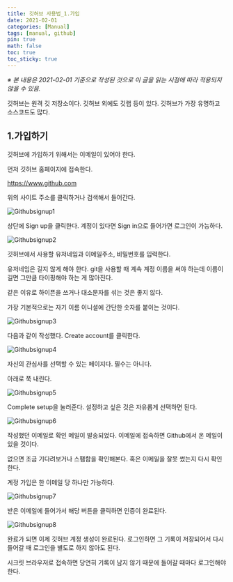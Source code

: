 ```yaml
---
title: 깃허브 사용법_1.가입
date: 2021-02-01
categories: [Manual]
tags: [manual, github]
pin: true
math: false
toc: true
toc_sticky: true
---
```


_※ 본 내용은 2021-02-01 기준으로 작성된 것으로 이 글을 읽는 시점에 따라 적용되지 않을 수 있음._

깃허브는 원격 깃 저장소이다. 깃허브 외에도 깃랩 등이 있다. 깃허브가 가장 유명하고 소스코드도 많다.

## __1.가입하기__

깃허브에 가입하기 위해서는 이메일이 있어야 한다.

먼저 깃허브 홈페이지에 접속한다.

<https://www.github.com>

위의 사이트 주소를 클릭하거나 검색해서 들어간다.  
  
![Githubsignup1](/images/Github1/Githubsignup1.PNG)  

상단에 Sign up을 클릭한다. 계정이 있다면 Sign in으로 들어가면 로그인이 가능하다.
  
![Githubsignup2](/images/Github1/Githubsignup2.PNG)  

깃허브에서 사용할 유저네임과 이메일주소, 비밀번호를 입력한다.

유저네임은 길지 않게 해야 한다. git을 사용할 때 계속 계정 이름을 써야 하는데 이름이 길면 그만큼 타이핑해야 하는 게 많아진다.

같은 이유로 하이픈을 쓰거나 대소문자를 섞는 것은 좋지 않다.

가장 기본적으로는 자기 이름 이니셜에 간단한 숫자를 붙이는 것이다.

![Githubsignup3](/images/Github1/Githubsignup3.PNG)

다음과 같이 작성했다. Create account를 클릭한다.

![Githubsignup4](/images/Github1/Githubsignup4.PNG)

자신의 관심사를 선택할 수 있는 페이지다. 필수는 아니다.

아래로 쭉 내린다.

![Githubsignup5](/images/Github1/Githubsignup5.PNG)

Complete setup을 눌러준다. 설정하고 싶은 것은 자유롭게 선택하면 된다.

![Githubsignup6](/images/Github1/Githubsignup6.PNG)

작성했던 이메일로 확인 메일이 발송되었다. 이메일에 접속하면 Github에서 온 메일이 있을 것이다.

없으면 조금 기다려보거나 스팸함을 확인해본다. 혹은 이메일을 잘못 썼는지 다시 확인한다.

계정 가입은 한 이메일 당 하나만 가능하다.

![Githubsignup7](/images/Github1/Githubsignup7.PNG)

받은 이메일에 들어가서 해당 버튼을 클릭하면 인증이 완료된다.

![Githubsignup8](/images/Github1/Githubsignup8.PNG)

완료가 되면 이제 깃허브 계정 생성이 완료된다. 로그인하면 그 기록이 저장되어서 다시 들어갈 때 로그인을 별도로 하지 않아도 된다.

시크릿 브라우저로 접속하면 당연히 기록이 남지 않기 때문에 들어갈 때마다 로그인해야 한다.
